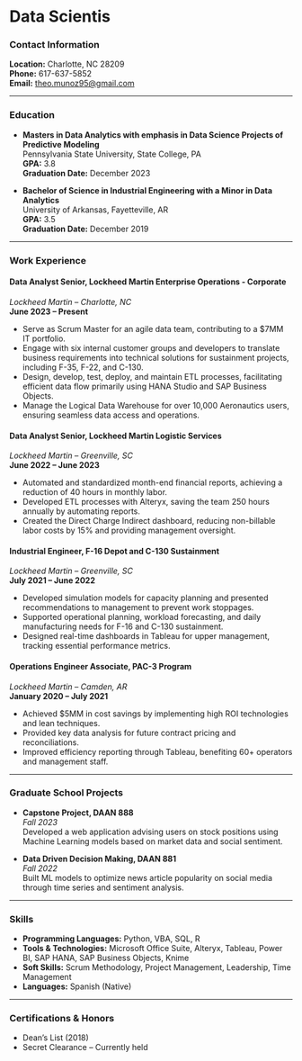 # Data Scientis

### Contact Information
**Location:** Charlotte, NC 28209  
**Phone:** 617-637-5852  
**Email:** theo.munoz95@gmail.com  

---

### Education
- **Masters in Data Analytics with emphasis in Data Science Projects of Predictive Modeling**  
  Pennsylvania State University, State College, PA  
  **GPA:** 3.8  
  **Graduation Date:** December 2023

- **Bachelor of Science in Industrial Engineering with a Minor in Data Analytics**  
  University of Arkansas, Fayetteville, AR  
  **GPA:** 3.5  
  **Graduation Date:** December 2019

---

### Work Experience

#### Data Analyst Senior, Lockheed Martin Enterprise Operations - Corporate  
*Lockheed Martin – Charlotte, NC*  
**June 2023 – Present**  
- Serve as Scrum Master for an agile data team, contributing to a $7MM IT portfolio.
- Engage with six internal customer groups and developers to translate business requirements into technical solutions for sustainment projects, including F-35, F-22, and C-130.
- Design, develop, test, deploy, and maintain ETL processes, facilitating efficient data flow primarily using HANA Studio and SAP Business Objects.
- Manage the Logical Data Warehouse for over 10,000 Aeronautics users, ensuring seamless data access and operations.

#### Data Analyst Senior, Lockheed Martin Logistic Services  
*Lockheed Martin – Greenville, SC*  
**June 2022 – June 2023**  
- Automated and standardized month-end financial reports, achieving a reduction of 40 hours in monthly labor.
- Developed ETL processes with Alteryx, saving the team 250 hours annually by automating reports.
- Created the Direct Charge Indirect dashboard, reducing non-billable labor costs by 15% and providing management oversight.

#### Industrial Engineer, F-16 Depot and C-130 Sustainment  
*Lockheed Martin – Greenville, SC*  
**July 2021 – June 2022**  
- Developed simulation models for capacity planning and presented recommendations to management to prevent work stoppages.
- Supported operational planning, workload forecasting, and daily manufacturing needs for F-16 and C-130 sustainment.
- Designed real-time dashboards in Tableau for upper management, tracking essential performance metrics.

#### Operations Engineer Associate, PAC-3 Program  
*Lockheed Martin – Camden, AR*  
**January 2020 – July 2021**  
- Achieved $5MM in cost savings by implementing high ROI technologies and lean techniques.
- Provided key data analysis for future contract pricing and reconciliations.
- Improved efficiency reporting through Tableau, benefiting 60+ operators and management staff.

---

### Graduate School Projects

- **Capstone Project, DAAN 888**  
  *Fall 2023*  
  Developed a web application advising users on stock positions using Machine Learning models based on market data and social sentiment.

- **Data Driven Decision Making, DAAN 881**  
  *Fall 2022*  
  Built ML models to optimize news article popularity on social media through time series and sentiment analysis.

---

### Skills
- **Programming Languages:** Python, VBA, SQL, R  
- **Tools & Technologies:** Microsoft Office Suite, Alteryx, Tableau, Power BI, SAP HANA, SAP Business Objects, Knime  
- **Soft Skills:** Scrum Methodology, Project Management, Leadership, Time Management  
- **Languages:** Spanish (Native)

---

### Certifications & Honors
- Dean’s List (2018)  
- Secret Clearance – Currently held

